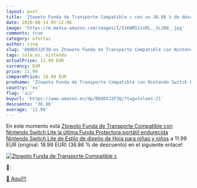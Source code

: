 ```yaml
---
layout: post
title: 'Ztowoto Funda de Transporte Compatible c con un 36.86 % de descuento'
date: 2020-08-14 05:12:06
image: 'https://m.media-amazon.com/images/I/51KWR5JinRL._SL200_.jpg'
comments: true
category: ofertas
author: ring
slug: 'B08DXJ2F3Q-es Ztowoto Funda de Transporte Compatible con Nintendo Switch...'
tags: tole.es, nintendo
actualPrice: 11.99 EUR
currency: EUR
price: 11.99
comparePrice: 18.99 EUR
prodname: 'Ztowoto Funda de Transporte Compatible con Nintendo Switch Lite  la última Funda Protectora portátil endurecida Nintendo Switch Lite de Estilo de diseño de Hoja para niñas y niños'
country: 'es'
flag: '🇪🇸'
buyurl: 'https://www.amazon.es/dp/B08DXJ2F3Q/?tag=tolees-21'
descuento: '36.86'
average: '11.99'
---
```


En este momento está [Ztowoto Funda de Transporte Compatible con Nintendo Switch Lite  la última Funda Protectora portátil endurecida Nintendo Switch Lite de Estilo de diseño de Hoja para niñas y niños](https://www.amazon.es/dp/B08DXJ2F3Q/?tag=tolees-21) a 11.99 EUR (original: 18.99 EUR) (36.86 %  de descuento) en el siguiente enlace!

[![Ztowoto Funda de Transporte Compatible c](https://m.media-amazon.com/images/I/51KWR5JinRL._SL200_.jpg)](https://www.amazon.es/dp/B08DXJ2F3Q/?tag=tolees-21)

🔎:


[🛒 Aquí!!!](https://www.amazon.es/dp/B08DXJ2F3Q/?tag=tolees-21)

